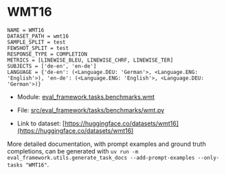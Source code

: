 # WMT16

````
NAME = WMT16
DATASET_PATH = wmt16
SAMPLE_SPLIT = test
FEWSHOT_SPLIT = test
RESPONSE_TYPE = COMPLETION
METRICS = [LINEWISE_BLEU, LINEWISE_CHRF, LINEWISE_TER]
SUBJECTS = ['de-en', 'en-de']
LANGUAGE = {'de-en': (<Language.DEU: 'German'>, <Language.ENG: 'English'>), 'en-de': (<Language.ENG: 'English'>, <Language.DEU: 'German'>)}
````

- Module: [eval_framework.tasks.benchmarks.wmt](eval_framework.tasks.benchmarks.wmt)

- File: [src/eval_framework/tasks/benchmarks/wmt.py](../../src/eval_framework/tasks/benchmarks/wmt.py)

- Link to dataset: [https://huggingface.co/datasets/wmt16](https://huggingface.co/datasets/wmt16)

More detailed documentation, with prompt examples and ground truth completions, can be generated with `uv run -m eval_framework.utils.generate_task_docs --add-prompt-examples --only-tasks "WMT16"`.
